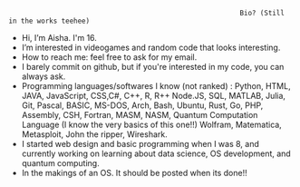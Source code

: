                                                              Bio? (Still in the works teehee)
- Hi, I’m Aisha. I'm 16.
- I’m interested in videogames and random code that looks interesting.
- How to reach me: feel free to ask for my email.
- I barely commit on github, but if you're interested in my code, you can always ask.
- Programming languages/softwares I know (not ranked) : Python, HTML, JAVA, JavaScript, CSS,C#, C++, R, R++ Node.JS, SQL, MATLAB, Julia, Git, Pascal, BASIC, MS-DOS, Arch, Bash, Ubuntu, Rust, Go, PHP, Assembly, CSH, Fortran, MASM, NASM, Quantum Computation Language (I know the very basics of this one!!) Wolfram, Matematica, Metasploit, John the ripper, Wireshark.
-  I started web design and basic programming when I was 8, and currently working on learning about data science, OS development, and quantum computing.
-  In the makings of an OS. It should be posted when its done!! 
